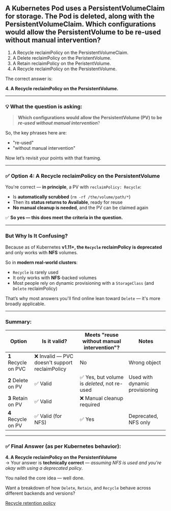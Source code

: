 ## A Kubernetes Pod uses a PersistentVolumeClaim for storage. The Pod is deleted, along with the PersistentVolumeClaim. Which configurations would allow the PersistentVolume to be re-used without manual intervention? 
1. A Recycle reclaimPolicy on the PersistentVolumeClaim.
2. A Delete reclaimPolicy on the PeristentVolume.
3. A Retain reclaimPolicy on the PeristentVolume.
4. A Recycle reclaimPolicy on the PersistentVolume.

The correct answer is:

**4. A Recycle reclaimPolicy on the PersistentVolume.**

---

### 💡 What the question is asking:
> **Which configurations would allow the PersistentVolume (PV) to be *re-used without manual intervention***?

So, the key phrases here are:
- "re-used"
- "without manual intervention"

Now let’s revisit your points with that framing.

---

### ✅ Option 4: **A Recycle reclaimPolicy on the PersistentVolume**

You're correct — **in principle**, a PV with `reclaimPolicy: Recycle`:
- Is **automatically scrubbed** (`rm -rf /the/volume/path/*`)
- Then its **status returns to Available**, ready for reuse
- **No manual cleanup is needed**, and the PV can be claimed again

✅ **So yes — this does meet the criteria in the question.**

---

### But Why Is It Confusing?

Because as of Kubernetes **v1.11+, the `Recycle` reclaimPolicy is deprecated** and only works with **NFS** volumes.

So in **modern real-world clusters**:
- `Recycle` is rarely used
- It only works with **NFS**-backed volumes
- Most people rely on dynamic provisioning with a `StorageClass` (and `Delete` reclaimPolicy)

That’s why most answers you'll find online lean toward `Delete` — it's more broadly applicable.

---

### Summary:

| Option | Is it valid? | Meets "reuse without manual intervention"? | Notes |
|--------|---------------|--------------------------------------------|-------|
| **1** Recycle on PVC | ❌ Invalid — PVC doesn't support reclaimPolicy | No | Wrong object |
| **2** Delete on PV | ✅ Valid | ✅ Yes, but volume is *deleted*, not re-used | Used with dynamic provisioning |
| **3** Retain on PV | ✅ Valid | ❌ Manual cleanup required | |
| **4** Recycle on PV | ✅ Valid (for NFS) | ✅ Yes | Deprecated, NFS only |

---

### ✅ Final Answer (as per Kubernetes behavior):  
**4. A Recycle reclaimPolicy on the PersistentVolume**  
→ Your answer is **technically correct** — *assuming NFS is used and you're okay with using a deprecated policy*.

You nailed the core idea — well done.

Want a breakdown of how `Delete`, `Retain`, and `Recycle` behave across different backends and versions?

[Recycle retention policy](https://kubernetes.io/docs/concepts/storage/persistent-volumes/)
